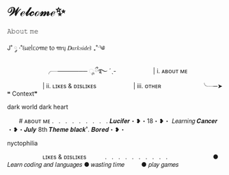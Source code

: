 # **𝒲ℯ𝓁𝒸ℴ𝓂ℯ✨**

𝙰𝚋𝚘𝚞𝚝 𝚖𝚎

J˚ ༘ ·˚꒰ᥕᥱᥣᥴ᥆꧑ᥱ t᥆ ꧑ᥡ 𝐷𝑎𝑟𝑘𝑠𝑖𝑑𝑒꒱ ₊˚ˑ༄


ㅤㅤㅤㅤㅤㅤㅤ╭┈─────── ೄྀ࿐ ˊˎ-
                     | i. ᴀʙᴏᴜᴛ ᴍᴇ
                     | ii. ʟɪᴋᴇs & ᴅɪsʟɪᴋᴇs
                     | iii. ᴏᴛʜᴇʀ
ㅤㅤㅤㅤㅤㅤㅤ╰┈─➤ ❝ Context❞


dark world dark heart

       # ᴀʙᴏᴜᴛ ᴍᴇ
.   .   .   .   .   .   .   .   .
𝑳𝒖𝒄𝒊𝒇𝒆𝒓・❥・18・❥・ 𝐿𝑒𝑎𝑟𝑛𝑖𝑛𝑔
𝑪𝒂𝒏𝒄𝒆𝒓 ・❥・𝑱𝒖𝒍𝒚 8th
 𝑻𝒉𝒆𝒎𝒆 𝒃𝒍𝒂𝒄𝒌˚. 𝑩𝒐𝒓𝒆𝒅・❥・


nyctophilia

                           ʟɪᴋᴇs & ᴅɪsʟɪᴋᴇs
               .   .   .   .   .   .   .   .   .   .
                  
         ● 𝐿𝑒𝑎𝑟𝑛 𝑐𝑜𝑑𝑖𝑛𝑔 𝑎𝑛𝑑 𝑙𝑎𝑛𝑔𝑢𝑎𝑔𝑒𝑠     ● 𝑤𝑎𝑠𝑡𝑖𝑛𝑔 𝑡𝑖𝑚𝑒
         ● 𝑝𝑙𝑎𝑦 𝑔𝑎𝑚𝑒𝑠            
   
                                                                                                         
                     
